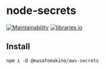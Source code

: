 # node-secrets

[![Maintainability](https://api.codeclimate.com/v1/badges/e056bc80b8fde45e37c8/maintainability)](https://codeclimate.com/github/MasatoMakino/node-secrets/maintainability)
[![libraries io](https://img.shields.io/librariesio/github/MasatoMakino/node-secrets.svg)](https://libraries.io/github/MasatoMakino/node-secrets)

## Install

```shell
npm i -D @masatomakino/aws-secrets
```

